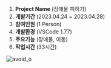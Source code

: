1. __Project Name__ (장애물 피하기)
2.  __개발기간__ (2023.04.24 ~ 2023.04.28)
3.  __참여인원__ (1 Person)
4.  __개발환경__ (VSCode 1.77)
5.  __주요기능__ (장애물, 이동) 
6.  __작업시간__ (33시간) 


![avoid_o](https://user-images.githubusercontent.com/128342082/235048738-43dbb94c-45fa-47a4-a344-018a0fdbfd5a.gif)
